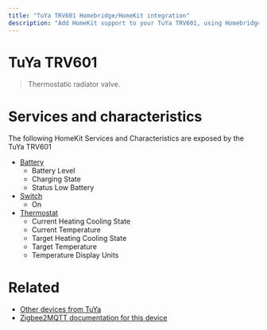 ```yaml
---
title: "TuYa TRV601 Homebridge/HomeKit integration"
description: "Add HomeKit support to your TuYa TRV601, using Homebridge, Zigbee2MQTT and homebridge-z2m."
---
```

<!---
This file has been GENERATED using src/docgen/docgen.ts
DO NOT EDIT THIS FILE MANUALLY!
-->
# TuYa TRV601
> Thermostatic radiator valve.


# Services and characteristics
The following HomeKit Services and Characteristics are exposed by
the TuYa TRV601

* [Battery](../../battery.md)
  * Battery Level
  * Charging State
  * Status Low Battery
* [Switch](../../switch.md)
  * On
* [Thermostat](../../climate.md)
  * Current Heating Cooling State
  * Current Temperature
  * Target Heating Cooling State
  * Target Temperature
  * Temperature Display Units


# Related
* [Other devices from TuYa](../index.md#tuya)
* [Zigbee2MQTT documentation for this device](https://www.zigbee2mqtt.io/devices/TRV601.html)